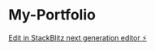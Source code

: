# My-Portfolio

[Edit in StackBlitz next generation editor ⚡️](https://stackblitz.com/~/github.com/devil4231/My-Portfolio)